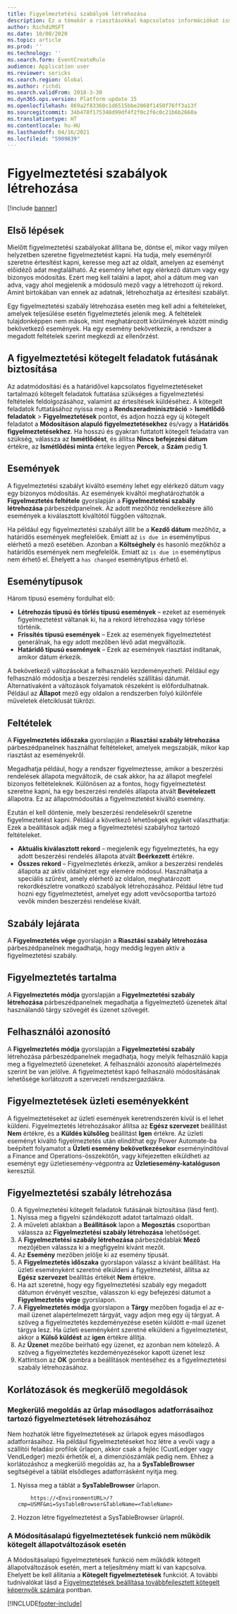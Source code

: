 ```yaml
---
title: Figyelmeztetési szabályok létrehozása
description: Ez a témakör a riasztásokkal kapcsolatos információkat ismerteti, és bemutatja, hogyan hozhat létre riasztási szabályt.
author: RichdiMSFT
ms.date: 10/08/2020
ms.topic: article
ms.prod: ''
ms.technology: ''
ms.search.form: EventCreateRule
audience: Application user
ms.reviewer: sericks
ms.search.region: Global
ms.author: richdi
ms.search.validFrom: 2018-3-30
ms.dyn365.ops.version: Platform update 15
ms.openlocfilehash: 869a2f83360c1d6515bbe2868f1450f76ff3a13f
ms.sourcegitcommit: 34b478f175348d99df4f2f0c2f6c0c21b6b2660a
ms.translationtype: HT
ms.contentlocale: hu-HU
ms.lasthandoff: 04/16/2021
ms.locfileid: "5909839"
---
```

# <a name="create-alert-rules"></a>Figyelmeztetési szabályok létrehozása

[!include [banner](../includes/banner.md)]

## <a name="getting-started"></a>Első lépések

Mielőtt figyelmeztetési szabályokat állítana be, döntse el, mikor vagy milyen helyzetben szeretne figyelmeztetést kapni. Ha tudja, mely eseményről szeretne értesítést kapni, keresse meg azt az oldalt, amelyen az eseményt előidéző adat megtalálható. Az esemény lehet egy elérkező dátum vagy egy bizonyos módosítás. Ezért meg kell találni a lapot, ahol a dátum meg van adva, vagy ahol megjelenik a módosuló mező vagy a létrehozott új rekord. Amint birtokában van ennek az adatnak, létrehozhatja az értesítési szabályt.

Egy figyelmeztetési szabály létrehozása esetén meg kell adni a feltételeket, amelyek teljesülése esetén figyelmeztetés jelenik meg. A feltételek tulajdonképpen nem mások, mint meghatározott körülmények között mindig bekövetkező események. Ha egy esemény bekövetkezik, a rendszer a megadott feltételek szerint megkezdi az ellenőrzést.

## <a name="ensure-the-alert-batch-jobs-are-running"></a>A figyelmeztetési kötegelt feladatok futásának biztosítása

Az adatmódosítási és a határidővel kapcsolatos figyelmeztetéseket tartalmazó kötegelt feladatok futtatása szükséges a figyelmeztetési feltételek feldolgozásához, valamint az értesítések küldéséhez. A kötegelt feladatok futtatásához nyissa meg a **Rendszeradminisztráció** > **Ismétlődő feladatok** > **Figyelmeztetések** pontot, és adjon hozzá egy új kötegelt feladatot a **Módosításon alapuló figyelmeztetésekhez** és/vagy a **Határidős figyelmeztetésekhez**. Ha hosszú és gyakran futtatott kötegelt feladatra van szükség, válassza az **Ismétlődést**, és állítsa **Nincs befejezési dátum** értékre, az **Ismétlődési minta** értéke legyen **Percek**, a **Szám** pedig **1**.

## <a name="events"></a>Események

A figyelmeztetési szabályt kiváltó esemény lehet egy elérkező dátum vagy egy bizonyos módosítás. Az események kiváltói meghatározhatók a **Figyelmeztetés feltétele** gyorslapján a **Figyelmeztetési szabály létrehozása** párbeszédpanelnek. Az adott mezőhöz rendelkezésre álló események a kiválasztott kiváltótól függően változnak.

Ha például egy figyelmeztetési szabályt állít be a **Kezdő dátum** mezőhöz, a határidős események megfelelőek. Emiatt az `is due in` eseménytípus elérhető a mező esetében. Azonban a **Költséghely** és hasonló mezőkhöz a határidős események nem megfelelők. Emiatt az `is due in` eseménytípus nem érhető el. Ehelyett a `has changed` eseménytípus érhető el.

## <a name="event-types"></a>Eseménytípusok

Három típusú esemény fordulhat elő:

- **Létrehozás típusú és törlés típusú események** – ezeket az események figyelmeztetést váltanak ki, ha a rekord létrehozása vagy törlése történik.
- **Frissítés típusú események** – Ezek az események figyelmeztetést generálnak, ha egy adott mezőben lévő adat megváltozik.
- **Határidő típusú események** – Ezek az események riasztást indítanak, amikor dátum érkezik.
    
A bekövetkező változásokat a felhasználó kezdeményezheti. Például egy felhasználó módosítja a beszerzési rendelés szállítási dátumát. Alternatívaként a változások folyamatok részeként is előfordulhatnak. Például az **Állapot** mező egy oldalon a rendszerben folyó különféle műveletek életciklusát tükrözi.

## <a name="conditions"></a>Feltételek

A **Figyelmeztetés időszaka** gyorslapján a **Riasztási szabály létrehozása** párbeszédpanelnek használhat feltételeket, amelyek megszabják, mikor kap riasztást az eseményekről.

Megadhatja például, hogy a rendszer figyelmeztesse, amikor a beszerzési rendelések állapota megváltozik, de csak akkor, ha az állapot megfelel bizonyos feltételeknek. Különösen az a fontos, hogy figyelmeztetést szeretne kapni, ha egy beszerzési rendelés állapota átvált **Bevételezett** állapotra. Ez az állapotmódosítás a figyelmeztetést kiváltó esemény.

Ezután el kell döntenie, mely beszerzési rendelésekről szeretne figyelmeztetést kapni. Például a következő lehetőségek egyikét választhatja: Ezek a beállítások adják meg a figyelmeztetési szabályhoz tartozó feltételeket.

- **Aktuális kiválasztott rekord** – megjelenik egy figyelmeztetés, ha egy adott beszerzési rendelés állapota átvált **Beérkezett** értékre.
- **Összes rekord** – Figyelmeztetés érkezik, amikor a beszerzési rendelés állapota az aktív oldalnézet egy elemére módosul. Használhatja a speciális szűrést, amely elérhető az oldalon, meghatározott rekordkészletre vonatkozó szabályok létrehozásához. Például létre tud hozni egy figyelmeztetést, amelyet egy adott vevőcsoportba tartozó vevők minden beszerzési rendelése kivált.
    
## <a name="expiry-of-rule"></a>Szabály lejárata

A **Figyelmeztetés vége** gyorslapján a **Riasztási szabály létrehozása** párbeszédpanelnek megadhatja, hogy meddig legyen aktív a figyelmeztetési szabály.

## <a name="alert-contents"></a>Figyelmeztetés tartalma

A **Figyelmeztetés módja** gyorslapján a **Figyelmeztetési szabály létrehozása** párbeszédpanelnek megadhatja a figyelmeztető üzenetek által használandó tárgy szövegét és üzenet szövegét.

## <a name="user-id"></a>Felhasználói azonosító

A **Figyelmeztetés módja** gyorslapján a **Figyelmeztetési szabály** létrehozása párbeszédpanelnek megadhatja, hogy melyik felhasználó kapja meg a figyelmeztető üzeneteket. A felhasználói azonosító alapértelmezés szerint be van jelölve. A figyelmeztetést kapó felhasználó módosításának lehetősége korlátozott a szervezeti rendszergazdákra.

## <a name="alerts-as-business-events"></a>Figyelmeztetések üzleti eseményekként

A figyelmeztetéseket az üzleti események keretrendszerén kívül is el lehet küldeni. Figyelmeztetés létrehozásakor állítsa az **Egész szervezet** beállítást **Nem** értékre, és a **Küldés külsőleg** beállítást **Igen** értékre. Az üzleti eseményt kiváltó figyelmeztetés után elindíthat egy Power Automate-ba beépített folyamatot a **Üzleti esemény bekövetkezésekor** eseményindítóval a Finance and Operations-összekötőn, vagy kifejezetten elküldheti az eseményt egy üzletiesemény-végpontra az **Üzletiesemény-katalóguson** keresztül.

## <a name="create-an-alert-rule"></a>Figyelmeztetési szabály létrehozása

0. A figyelmeztetési kötegelt feladatok futásának biztosítása (lásd fent).
1. Nyissa meg a figyelni szándékozott adatot tartalmazó oldalt.
2. A műveleti ablakban a **Beállítások** lapon a **Megosztás** csoportban válassza az **Figyelmeztetési szabály létrehozása** lehetőséget.
3. A **Figyelmeztetési szabály létrehozása** párbeszédablak **Mező** mezőjében válassza ki a megfigyelni kívánt mezőt.
4. Az **Esemény** mezőben jelölje ki az esemény típusát.
5. A **Figyelmeztetés időszaka** gyorslapon válassz a kívánt beállítást. Ha üzleti eseményként szeretné elküldeni a figyelmeztetést, állítsa az **Egész szervezet** beállítás értékét **Nem** értékre.
6. Ha azt szeretné, hogy egy figyelmeztetési szabály egy megadott dátumon érvényét veszítse, válasszon ki egy befejezési dátumot a **Figyelmeztetés vége** gyorslapon.
7. A **Figyelmeztetés módja** gyorslapon a **Tárgy** mezőben fogadja el az e-mail üzenet alapértelmezett tárgyát, vagy adjon meg egy új tárgyat. A szöveg a figyelmeztetés kezdeményezése esetén küldött e-mail üzenet tárgya lesz. Ha üzleti eseményként szeretné elküldeni a figyelmeztetést, akkor a **Külső küldést** az **igen** értékre állítja.
8. Az **Üzenet** mezőbe beírható egy üzenet, ez azonban nem kötelező. A szöveg a figyelmeztetés kezdeményezésekor kapott üzenet lesz
9. Kattintson az **OK** gombra a beállítások mentéséhez és a figyelmeztetési szabály létrehozásához.

## <a name="limitations-and-workarounds"></a>Korlátozások és megkerülő megoldások

### <a name="workaround-for-creating-alerts-for-the-secondary-data-sources-of-a-form"></a>Megkerülő megoldás az űrlap másodlagos adatforrásaihoz tartozó figyelmeztetések létrehozásához
Nem hozhatók létre figyelmeztetések az űrlapok egyes másodlagos adatforrásaihoz. Ha például figyelmeztetéseket hoz létre a vevői vagy a szállítói feladási profilok űrlapon, akkor csak a fejléc (CustLedger vagy VendLedger) mezői érhetők el, a dimenziószámlák pedig nem. Ehhez a korlátozáshoz a megkerülő megoldás az, ha a **SysTableBrowser** segítségével a táblát elsődleges adatforrásként nyitja meg. 
1. Nyissa meg a táblát a **SysTableBrowser** űrlapon.
    ```
        https://<EnvironmentURL>/?cmp=USMF&mi=SysTableBrowser&TableName=<TableName>
    ```
2. Hozzon létre figyelmeztetést a SysTableBrowser űrlapról.

### <a name="change-based-alerts-do-not-work-for-batch-status-changes"></a>A Módosításalapú figyelmeztetések funkció nem működik kötegelt állapotváltozások esetén
A Módosításalapú figyelmeztetések funkció nem működik kötegelt állapotváltozások esetén, mert a teljesítmény miatt ki van kapcsolva. Ehelyett be kell állítania a **Kötegelt figyelmeztetések** funkciót. A további tudnivalókat lásd a [Figyelmeztetések beállítása továbbfejlesztett kötegelt képernyők számára](../../dev-itpro/sysadmin/alerts.md#set-up-alerts-for-batch-enhanced-forms) pontban.


[!INCLUDE[footer-include](../../../includes/footer-banner.md)]
